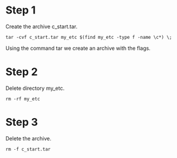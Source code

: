 # Step 1
Create the archive c_start.tar.
```
tar -cvf c_start.tar my_etc $(find my_etc -type f -name \c*) \;
```
Using the command tar we create an archive with the flags. 

# Step 2
Delete directory my_etc.
```
rm -rf my_etc
```

# Step 3
Delete the archive.
```
rm -f c_start.tar
```

